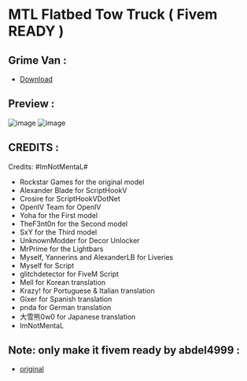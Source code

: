 
# MTL Flatbed Tow Truck ( Fivem READY )

## Grime Van :
- [Download](https://github.com/AbdeLhere/0r-flatbed)
## Preview :
![image](https://github.com/AbdeLhere/0r-flatbed/assets/140607607/8fb4df7a-837e-4fe0-ad9f-34aae28d33ba)
![image](https://github.com/AbdeLhere/0r-flatbed/assets/140607607/57a299e2-94da-4fb5-9309-340ddbd8db5f)
## CREDITS : 
Credits: #ImNotMentaL#
- Rockstar Games for the original model
- Alexander Blade for ScriptHookV
- Crosire for ScriptHookVDotNet
- OpenIV Team for OpenIV
- Yoha for the First model
- TheF3nt0n for the Second model
- SxY for the Third model
- UnknownModder for Decor Unlocker
- MrPrime for the Lightbars
- Myself, Yannerins and AlexanderLB for Liveries
- Myself for Script
- glitchdetector for FiveM Script
- Mell for Korean translation
- Krazy! for Portuguese & Italian translation
- Gixer for Spanish translation
- pnda for German translation
- 大雪熊0w0 for Japanese translation
- ImNotMentaL
## Note: only make it fivem ready by abdel4999 : 
- [original](https://www.gta5-mods.com/vehicles/mtl-flatbed-tow-truck) 

